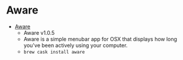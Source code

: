 # Aware
- [Aware](https://awaremac.com/)
  -  Aware v1.0.5
  - Aware is a simple menubar app for OSX that displays how long you've been actively using your computer.
  - `brew cask install aware`
